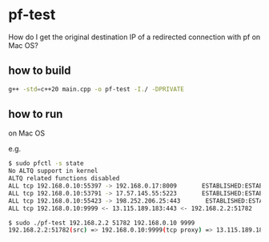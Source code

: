 # pf-test

How do I get the original destination IP of a redirected connection with pf on Mac OS?

## how to build
``` bash
g++ -std=c++20 main.cpp -o pf-test -I./ -DPRIVATE
```

## how to run
on Mac OS

e.g.
``` bash
$ sudo pfctl -s state
No ALTQ support in kernel
ALTQ related functions disabled
ALL tcp 192.168.0.10:55397 -> 192.168.0.17:8009       ESTABLISHED:ESTABLISHED
ALL tcp 192.168.0.10:53791 -> 17.57.145.55:5223       ESTABLISHED:ESTABLISHED
ALL tcp 192.168.0.10:55423 -> 198.252.206.25:443       ESTABLISHED:ESTABLISHED
ALL tcp 192.168.0.10:9999 <- 13.115.189.183:443 <- 192.168.2.2:51782       ESTABLISHED:ESTABLISHED # 🌟
```

``` bash
$ sudo ./pf-test 192.168.2.2 51782 192.168.0.10 9999
192.168.2.2:51782(src) => 192.168.0.10:9999(tcp proxy) => 13.115.189.183:443(dst)
```

